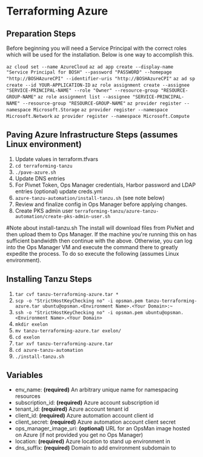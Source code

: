 # Terraforming Azure

## Preparation Steps
Before beginning you will need a Service Principal with the correct roles which will be used for the installation. Below is one way to accomplish this.

`az cloud set --name AzureCloud`
`az ad app create --display-name "Service Principal for BOSH" --password "PASSWORD" --homepage "http://BOSHAzureCPI" --identifier-uris "http://BOSHAzureCPI"`
`az ad sp create --id YOUR-APPLICATION-ID`
`az role assignment create --assignee "SERVICE-PRINCIPAL-NAME" --role "Owner" --resource-group "RESOURCE-GROUP-NAME"`
`az role assignment list --assignee "SERVICE-PRINCIPAL-NAME" --resource-group "RESOURCE-GROUP-NAME"`
`az provider register --namespace Microsoft.Storage`
`az provider register --namespace Microsoft.Network`
`az provider register --namespace Microsoft.Compute`

## Paving Azure Infrastructure Steps (assumes Linux environment)
1. Update values in terraform.tfvars
2. `cd terraforming-tanzu`
3. `./pave-azure.sh`
4. Update DNS entries
5. For Pivnet Token, Ops Manager credentials, Harbor password and LDAP entries (optional) update creds.yml
6. `azure-tanzu-automation/install-tanzu.sh` (see note below)
7. Review and finalize config in Ops Manager before applying changes.
8. Create PKS admin user `terraforming-tanzu/azure-tanzu-automation/create-pks-admin-user.sh`

#Note about install-tanzu.sh
The install will download files from PivNet and then upload them to Ops Manager.  If the machine you're running this on has sufficient bandwidth then continue with the above. Otherwise, you can log into the Ops Manager VM and execute the command there to greatly expedite the process.  To do so execute the following (assumes Linux environment).

## Installing Tanzu Steps
1. `tar cvf tanzu-terraforming-azure.tar *`
2. `scp -o "StrictHostKeyChecking no" -i opsman.pem tanzu-terraforming-azure.tar ubuntu@opsman.<Environment Name>.<Your Domain>:~`
3. `ssh -o "StrictHostKeyChecking no" -i opsman.pem ubuntu@opsman.<Environment Name>.<Your Domain>`
4. `mkdir exelon`
5. `mv tanzu-terraforming-azure.tar exelon/`
6. `cd exelon`
7. `tar xvf tanzu-terraforming-azure.tar`
8. `cd azure-tanzu-automation`
9. `./install-tanzu.sh`

## Variables

- env_name: **(required)** An arbitrary unique name for namespacing resources
- subscription_id: **(required)** Azure account subscription id
- tenant_id: **(required)** Azure account tenant id
- client_id: **(required)** Azure automation account client id
- client_secret: **(required)** Azure automation account client secret
- ops_manager_image_uri: **(optional)** URL for an OpsMan image hosted on Azure (if not provided you get no Ops Manager)
- location: **(required)** Azure location to stand up environment in
- dns_suffix: **(required)** Domain to add environment subdomain to
